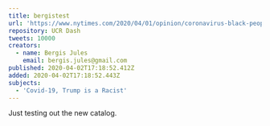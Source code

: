 ```yaml
---
title: bergistest
url: 'https://www.nytimes.com/2020/04/01/opinion/coronavirus-black-people.html'
repository: UCR Dash
tweets: 10000
creators:
  - name: Bergis Jules
    email: bergis.jules@gmail.com
published: 2020-04-02T17:18:52.412Z
added: 2020-04-02T17:18:52.443Z
subjects:
  - 'Covid-19, Trump is a Racist'
---
```

Just testing out the new catalog.